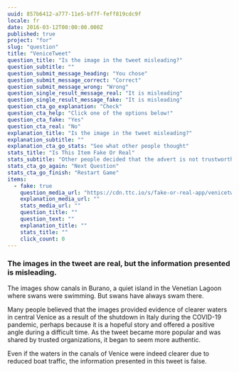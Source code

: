 ```yaml
---
uuid: 857b6412-a777-11e5-bf7f-feff819cdc9f
locale: fr
date: 2016-03-12T00:00:00.000Z
published: true
project: "for"
slug: "question"
title: "VeniceTweet"
question_title: "Is the image in the tweet misleading?"
question_subtitle: ""
question_submit_message_heading: "You chose"
question_submit_message_correct: "Correct"
question_submit_message_wrong: "Wrong"
question_single_result_message_real: "It is misleading"
question_single_result_message_fake: "It is misleading"
question_cta_go_explanation: "Check"
question_cta_help: "Click one of the options below!"
question_cta_fake: "Yes"
question_cta_real: "No"
explanation_title: "Is the image in the tweet misleading?"
explanation_subtitle: ""
explanation_cta_go_stats: "See what other people thought"
stats_title: "Is This Item Fake Or Real"
stats_subtitle: "Other people decided that the advert is not trustworthy"
stats_cta_go_again: "Next Question"
stats_cta_go_finish: "Restart Game"
items:
  - fake: true
    question_media_url: "https://cdn.ttc.io/s/fake-or-real-app/venicetweet.jpg"
    explanation_media_url: ""
    stats_media_url: ""
    question_title: ""
    question_text: ""
    explanation_title: ""
    stats_title: ""
    click_count: 0
---
```


### The images in the tweet are real, but the information presented is misleading.

The images show canals in Burano, a quiet island in the Venetian Lagoon where swans were swimming. But swans have always swam there.

Many people believed that the images provided evidence of clearer waters in central Venice as a result of the shutdown in Italy during the COVID-19 pandemic, perhaps because it is a hopeful story and offered a positive angle during a difficult time. As the tweet became more popular and was shared by trusted organizations, it began to seem more authentic.

Even if the waters in the canals of Venice were indeed clearer due to reduced boat traffic, the information presented in this tweet is false.

